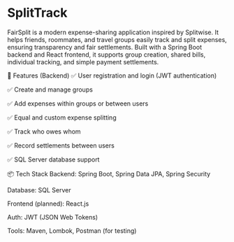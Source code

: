# SplitTrack
FairSplit is a modern expense-sharing application inspired by Splitwise. It helps friends, roommates, and travel groups easily track and split expenses, ensuring transparency and fair settlements. Built with a Spring Boot backend and React frontend, it supports group creation, shared bills, individual tracking, and simple payment settlements.

🔧 Features (Backend)
✅ User registration and login (JWT authentication)

✅ Create and manage groups

✅ Add expenses within groups or between users

✅ Equal and custom expense splitting

✅ Track who owes whom

✅ Record settlements between users

✅ SQL Server database support

📦 Tech Stack
Backend: Spring Boot, Spring Data JPA, Spring Security

Database: SQL Server

Frontend (planned): React.js

Auth: JWT (JSON Web Tokens)

Tools: Maven, Lombok, Postman (for testing)

